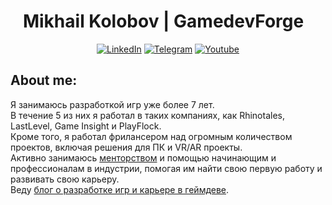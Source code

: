 <h1 align="center">
  Mikhail Kolobov | GamedevForge
  &#8287;
</h3>

<p align="center">
    <a href="https://linkedin.com/in/michael-kolobov"><img alt="LinkedIn" title="LinkedIn" src="https://img.shields.io/badge/LinkedIn-0077B5?style=for-the-badge&logo=linkedin&logoColor=white"/></a>
    <a href="https://t.me/GamedevForge"><img alt="Telegram" title="Telegram" src="https://img.shields.io/badge/Telegram-2CA5E0?style=for-the-badge&logo=telegram&logoColor=white"/></a>
    <a href="https://www.youtube.com/@MikhailKolobovGamedevForge"><img alt="Youtube" title="Youtube" src="https://img.shields.io/badge/YouTube-red?style=for-the-badge&logo=youtube&logoColor=white"/></a>
</p>

## About me:


Я занимаюсь разработкой игр уже более 7 лет. <br/>
В течение 5 из них я работал в таких компаниях, как Rhinotales, LastLevel, Game Insight и PlayFlock.<br/>
Кроме того, я работал фрилансером над огромным количеством проектов, включая решения для ПК и VR/AR проекты.<br/> 
Активно занимаюсь [менторством](https://teletype.in/@redhurt/mentoring) и помощью начинающим и профессионалам в индустрии, помогая им найти свою первую работу и развивать свою карьеру.<br/> 
Веду [блог о разработке игр и карьере в геймдеве](https://t.me/GamedevForge).
